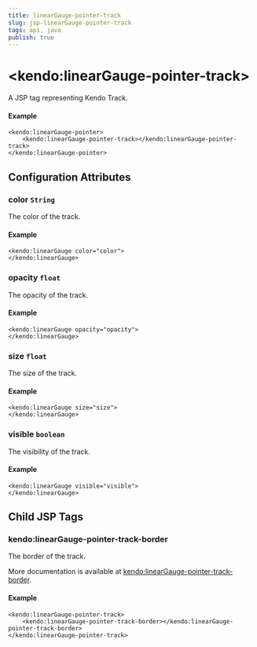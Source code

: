 ```yaml
---
title: linearGauge-pointer-track
slug: jsp-linearGauge-pointer-track
tags: api, java
publish: true
---
```


# \<kendo:linearGauge-pointer-track\>
A JSP tag representing Kendo Track.

#### Example
    <kendo:linearGauge-pointer>
        <kendo:linearGauge-pointer-track></kendo:linearGauge-pointer-track>
    </kendo:linearGauge-pointer>


## Configuration Attributes


### color `String`

The color of the track.

#### Example
    <kendo:linearGauge color="color">
    </kendo:linearGauge>



### opacity `float`

The opacity of the track.

#### Example
    <kendo:linearGauge opacity="opacity">
    </kendo:linearGauge>



### size `float`

The size of the track.

#### Example
    <kendo:linearGauge size="size">
    </kendo:linearGauge>



### visible `boolean`

The visibility of the track.

#### Example
    <kendo:linearGauge visible="visible">
    </kendo:linearGauge>



## Child JSP Tags

### kendo:linearGauge-pointer-track-border

The border of the track.

More documentation is available at [kendo:linearGauge-pointer-track-border](/api/wrappers/jsp/lineargauge/pointer-track-border).

#### Example

    <kendo:linearGauge-pointer-track>
        <kendo:linearGauge-pointer-track-border></kendo:linearGauge-pointer-track-border>
    </kendo:linearGauge-pointer-track>
 
